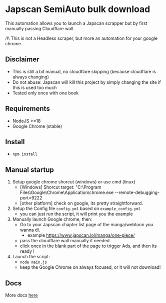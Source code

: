 # Japscan SemiAuto bulk download
This automation allows you to launch a Japscan scrapper but by first manually passing Cloudflare wall.

/!\ This is not a Headless scraper, but more an automation for your google chrome. 

## Disclaimer
- This is still a bit manual, no cloudflare skipping (because cloudflare is always changing)
- Do not abuse: Japscan will kill this project by simply changing the site if this is used too much
- Tested only once with one book

## Requirements
- NodeJS >=18
- Google Chrome (stable)

## Install
- `npm install`

## Manual startup
1. Setup google chrome shorcut (windows) or use cmd (linux)
    - [Windows] Shorcut target: "C:\Program Files\Google\Chrome\Application\chrome.exe --remote-debugging-port=9222
    - [other platform] check on google, its pretty straightforward.
2. Setup the Config file `config.yml` based on `example_config.yml`
    - you can just run the script, it will print you the example
3. Manually launch Google chrome, then:
    - Go to your Japscan chapter list page of the manga/webtoon you wanna dl.
        - example https://www.japscan.lol/manga/one-piece/
    - pass the cloudflare wall manually if needed
    - click once in the blank part of the page to trigger Ads, and then its ready !
4. Launch the script:
    - `node main.js`
    - keep the Google Chrome on always focused, or it will not download!

## Docs
More docs [here](docs/misc.md)
